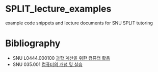 # SPLIT_lecture_examples
example code snippets and  lecture documents for SNU SPLIT tutoring



# Bibliography

- SNU L0444.000100 [과학 계산을 위한 컴퓨터 활용](http://sugang.snu.ac.kr/sugang/cc/cc101.action?openSchyy=2019&openShtmFg=U000200001&openDetaShtmFg=U000300001&sbjtCd=L0444.000100&ltNo=001&sugangFlag=P)
- SNU 035.001 [컴퓨터의 개념 및 실습](http://sugang.snu.ac.kr/sugang/cc/cc101.action?openSchyy=2019&openShtmFg=U000200001&openDetaShtmFg=U000300001&sbjtCd=035.001&ltNo=026&sugangFlag=P)
